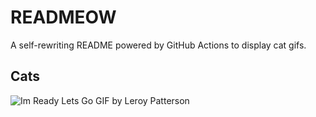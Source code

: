 # READMEOW

A self-rewriting README powered by GitHub Actions to display cat gifs.

## Cats

![Im Ready Lets Go GIF by Leroy Patterson](https://media2.giphy.com/media/CjmvTCZf2U3p09Cn0h/200.gif?cid=9acd02daq990hku0yst4ufyez3kz5j6048mkuz395uv947zk&ep=v1_gifs_search&rid=200.gif&ct=g)
